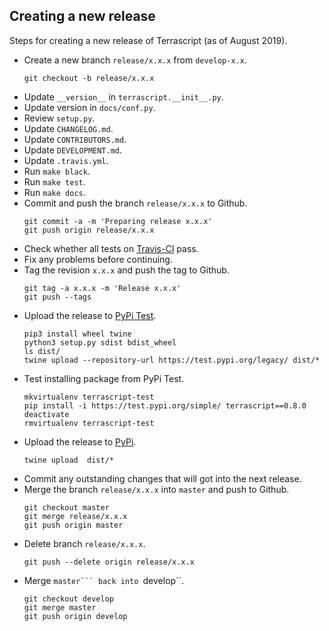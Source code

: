 ## Creating a new release

Steps for creating a new release of Terrascript (as of August 2019).

* Create a new branch ``release/x.x.x`` from ``develop-x.x``.
    ```
    git checkout -b release/x.x.x
    ```
* Update ``__version__`` in ``terrascript.__init__.py``.
* Update version in ``docs/conf.py``.
* Review ``setup.py``.
* Update ``CHANGELOG.md``.
* Update ``CONTRIBUTORS.md``.
* Update ``DEVELOPMENT.md``.
* Update ``.travis.yml``.
* Run ``make black``.
* Run ``make test``.
* Run ``make docs``.
* Commit and push the branch ``release/x.x.x`` to Github.
    ```
    git commit -a -m 'Preparing release x.x.x'
    git push origin release/x.x.x
    ```
* Check whether all tests on [Travis-CI](https://www.travis-ci.org/mjuenema/python-terrascript) pass.
* Fix any problems before continuing.
* Tag the revision ``x.x.x`` and push the tag to Github.
    ```
    git tag -a x.x.x -m 'Release x.x.x'
    git push --tags
    ```
* Upload the release to [PyPi Test](https://test.pypi.org/project/terrascript/).
    ```
    pip3 install wheel twine
    python3 setup.py sdist bdist_wheel
    ls dist/
    twine upload --repository-url https://test.pypi.org/legacy/ dist/*
    ```
* Test installing package from PyPi Test.
    ```
    mkvirtualenv terrascript-test
    pip install -i https://test.pypi.org/simple/ terrascript==0.8.0
    deactivate
    rmvirtualenv terrascript-test
    ```
* Upload the release to [PyPi](https://pypi.org/project/terrascript/).
    ```
    twine upload  dist/*
    ```
* Commit any outstanding changes that will got into the next release.
* Merge the branch ``release/x.x.x`` into ``master`` and push to Github.
    ```
    git checkout master
    git merge release/x.x.x
    git push origin master
    ```
* Delete branch ``release/x.x.x``.
    ```
    git push --delete origin release/x.x.x
    ```
* Merge ``master``` back into ``develop``.
    ```
    git checkout develop
    git merge master
    git push origin develop
    ```

